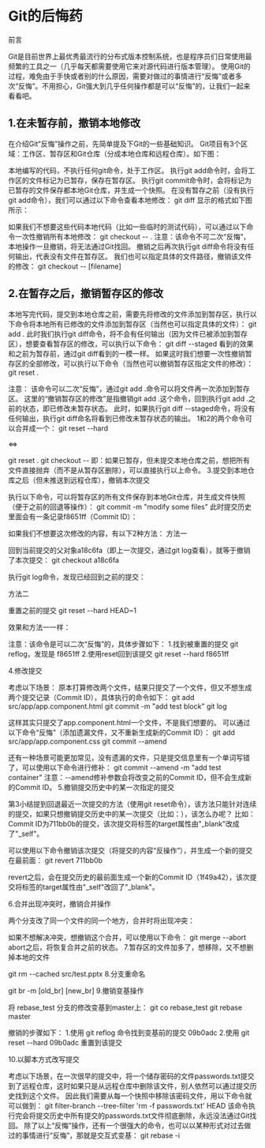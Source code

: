 # Git的后悔药

前言

Git是目前世界上最优秀最流行的分布式版本控制系统，也是程序员们日常使用最频繁的工具之一（几乎每天都需要使用它来对源代码进行版本管理）。
使用Git的过程，难免由于手快或者别的什么原因，需要对做过的事情进行“反悔”或者多次“反悔”。不用担心，Git强大到几乎任何操作都是可以“反悔”的，让我们一起来看看吧。

## 1.在未暂存前，撤销本地修改

在介绍Git“反悔”操作之前，先简单提及下Git的一些基础知识。
Git项目有3个区域：工作区、暂存区和Git仓库（分成本地仓库和远程仓库）。如下图：

本地编写的代码，不执行任何git命令，处于工作区。
执行git add命令时，会将工作区的文件标记为已暂存，保存在暂存区。
执行git commit命令时，会将标记为已暂存的文件保存都本地Git仓库，并生成一个快照。
在没有暂存之前（没有执行git add命令），我们可以通过以下命令查看本地修改：
git diff
显示的格式如下图所示：

如果我们不想要这些代码本地代码（比如一些临时的测试代码），可以通过以下命令一次性撤销所有本地修改：
git checkout -- .
注意：该命令不可二次“反悔”，本地操作一旦撤销，将无法通过Git找回。
撤销之后再次执行git diff命令将没有任何输出，代表没有文件在暂存区。
我们也可以指定具体的文件路径，撤销该文件的修改：
git checkout -- [filename]
## 2.在暂存之后，撤销暂存区的修改

本地写完代码，提交到本地仓库之前，需要先将修改的文件添加到暂存区，执行以下命令将本地所有已修改的文件添加到暂存区（当然也可以指定具体的文件）：
git add .
此时我们执行git diff命令，将不会有任何输出（因为文件已被添加到暂存区），想要查看暂存区的修改，可以执行以下命令：
git diff --staged
看到的效果和之前为暂存前，通过git diff看到的一模一样。
如果这时我们想要一次性撤销暂存区的全部修改，可以执行以下命令（当然也可以撤销暂存区指定文件的修改）：
git reset .

注意：
该命令可以二次“反悔”，通过git add .命令可以将文件再一次添加到暂存区。
这里的“撤销暂存区的修改”是指撤销git add .这个命令，回到执行git add .之前的状态，即已修改未暂存状态。
此时，如果执行git diff --staged命令，将没有任何输出，执行git diff命名将看到已修改未暂存状态的输出。
1和2的两个命令可以合并成一个：
git reset --hard

<=>

git reset .
git checkout --
即：如果已暂存，但未提交本地仓库之前，想把所有文件直接抛弃（而不是从暂存区删除），可以直接执行以上命令。
3.提交到本地仓库之后（但未推送到远程仓库），撤销本次提交

执行以下命令，可以将暂存区的所有文件保存到本地Git仓库，并生成文件快照（便于之前的回退等操作）：
git commit -m "modify some files"
此时提交历史里面会有一条记录f8651ff（Commit ID）：

如果我们不想要这次修改的内容，有以下2种方法：
方法一

回到当前提交的父对象a18c6fa（即上一次提交，通过git log查看），就等于撤销了本次提交：
git checkout a18c6fa

执行git log命令，发现已经回到之前的提交：

方法二

重置之前的提交
git reset --hard HEAD~1

效果和方法一一样：

注意：该命令是可以二次“反悔”的，具体步骤如下：
1.找到被重置的提交 git reflog，发现是 f8651ff
2.使用reset回到该提交 git reset --hard f8651ff

4.修改提交

考虑以下场景：
原本打算修改两个文件，结果只提交了一个文件，但又不想生成两个提交记录（Commit ID），具体执行的命令如下：
git add src/app/app.component.html
git commit -m "add test block"
git log

这样其实只提交了app.component.html一个文件，不是我们想要的。
可以通过以下命令“反悔”（添加遗漏文件，又不重新生成新的Commit ID）：
git add src/app/app.component.css
git commit --amend

还有一种场景可能更加常见，没有遗漏的文件，只是提交信息里有一个单词写错了，可以使用以下命令进行修补：
git commit --amend -m "add test container"
注意：--amend修补参数会将改变之前的Commit ID，但不会生成新的Commit ID。
5.撤销提交历史中的某一次指定的提交

第3小结提到回退最近一次提交的方法（使用git reset命令），该方法只能针对连续的提交，如果只想撤销提交历史中的某一次提交（比如：），该怎么办呢？
比如：Commit ID为711bb0b的提交，该次提交将标签的target属性由"_blank"改成了"_self"。

可以使用以下命令撤销该次提交（将提交的内容“反操作”），并生成一个新的提交在最前面：
git revert 711bb0b

revert之后，会在提交历史的最前面生成一个新的Commit ID（1f49a42），该次提交将标签的target属性由"_self"改回了"_blank"。

6.合并出现冲突时，撤销合并操作

两个分支改了同一个文件的同一个地方，合并时将出现冲突：


如果不想解决冲突，想撤销这个合并，可以使用以下命令：
git merge --abort
abort之后，将恢复合并之前的状态。
7.暂存区的文件加多了，想移除，又不想删掉本地的文件

git rm --cached src/test.pptx
8.分支重命名

git br -m [old_br] [new_br]
9.撤销变基操作

将 rebase_test 分支的修改变基到master上：
git co rebase_test
git rebase master

撤销的步骤如下：
1.使用 git reflog 命令找到变基前的提交 09b0adc
2.使用 git reset --hard 09b0adc 重置到该提交

10.以脚本方式改写提交

考虑以下场景，在一次很早的提交中，将一个储存密码的文件passwords.txt提交到了远程仓库，这时如果只是从远程仓库中删除该文件，别人依然可以通过提交历史找到这个文件。
因此我们需要从每一个快照中移除该密码文件，用以下命令就可以做到：
git filter-branch --tree-filter 'rm -f passwords.txt' HEAD
该命令执行完会将提交历史中所有提交的passwords.txt文件彻底删除，永远没法通过Git找回。
除了以上“反悔”操作，还有一个很强大的命令，也可以以某种形式对过去做过的事情进行“反悔”，那就是交互式变基：
git rebase -i
